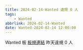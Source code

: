 ```yaml
---
title: 2024-02-14-Wanted 違規 0 人
tags:
    - Wanted
abbrlink: 2024-02-14-Wanted
date: Wanted-2024-02-14 12:00:00
---
```

Wanted 板 [板規連結](https://www.ptt.cc/bbs/Wanted/M.1608829773.A.D3B.html)
昨天違規 0 人
